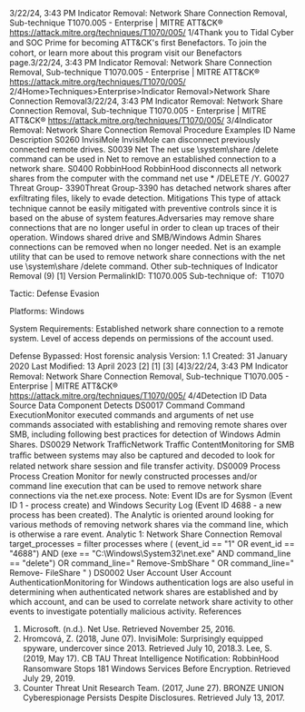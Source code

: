 3/22/24, 3:43 PM Indicator Removal: Network Share Connection Removal, Sub-technique T1070.005 - Enterprise | MITRE ATT&CK®
https://attack.mitre.org/techniques/T1070/005/ 1/4Thank you to Tidal Cyber and SOC Prime for becoming ATT&CK's ﬁrst Benefactors. To join the cohort, or learn more about this program visit our
Benefactors page.3/22/24, 3:43 PM Indicator Removal: Network Share Connection Removal, Sub-technique T1070.005 - Enterprise | MITRE ATT&CK®
https://attack.mitre.org/techniques/T1070/005/ 2/4Home>Techniques>Enterprise>Indicator Removal>Network Share Connection Removal3/22/24, 3:43 PM Indicator Removal: Network Share Connection Removal, Sub-technique T1070.005 - Enterprise | MITRE ATT&CK®
https://attack.mitre.org/techniques/T1070/005/ 3/4Indicator Removal: Network Share Connection Removal
Procedure Examples
ID Name Description
S0260 InvisiMole InvisiMole can disconnect previously connected remote drives.
S0039 Net The net use \system\share /delete command can be used in Net to remove an established
connection to a network share.
S0400 RobbinHood RobbinHood disconnects all network shares from the computer with the command net use \* /DELETE
/Y.
G0027 Threat Group-
3390Threat Group-3390 has detached network shares after exﬁltrating ﬁles, likely to evade detection.
Mitigations
This type of attack technique cannot be easily mitigated with preventive controls since it is based on the abuse of system features.Adversaries may remove share connections that are no longer useful in order to clean up traces of their operation. Windows shared drive and
SMB/Windows Admin Shares connections can be removed when no longer needed. Net is an example utility that can be used to remove
network share connections with the net use \system\share /delete command. Other sub-techniques of Indicator Removal (9)
[1]
Version PermalinkID: T1070.005
Sub-technique of:  T1070

Tactic: Defense Evasion

Platforms: Windows

System Requirements: Established network share connection to a remote system. Level of access depends on permissions of the
account used.

Defense Bypassed: Host forensic analysis
Version: 1.1
Created: 31 January 2020
Last Modiﬁed: 13 April 2023
[2]
[1]
[3]
[4]3/22/24, 3:43 PM Indicator Removal: Network Share Connection Removal, Sub-technique T1070.005 - Enterprise | MITRE ATT&CK®
https://attack.mitre.org/techniques/T1070/005/ 4/4Detection
ID Data Source Data Component Detects
DS0017 Command Command
ExecutionMonitor executed commands and arguments of net use commands associated with
establishing and removing remote shares over SMB, including following best practices
for detection of Windows Admin Shares.
DS0029 Network TraﬃcNetwork Traﬃc
ContentMonitoring for SMB traﬃc between systems may also be captured and decoded to
look for related network share session and ﬁle transfer activity.
DS0009 Process Process Creation Monitor for newly constructed processes and/or command line execution that can be
used to remove network share connections via the net.exe process.
Note: Event IDs are for Sysmon (Event ID 1 - process create) and Windows Security
Log (Event ID 4688 - a new process has been created). The Analytic is oriented around
looking for various methods of removing network shares via the command line, which
is otherwise a rare event.
Analytic 1: Network Share Connection Removal
target\_processes = filter processes where ( (event\_id == "1" OR event\_id
== "4688") AND (exe == "C:\Windows\System32\net.exe" AND command\_line ==
"delete") OR command\_line=" Remove-SmbShare " OR command\_line=" Remove-
FileShare " )
DS0002 User Account User Account
AuthenticationMonitoring for Windows authentication logs are also useful in determining when
authenticated network shares are established and by which account, and can be used
to correlate network share activity to other events to investigate potentially malicious
activity.
References
1. Microsoft. (n.d.). Net Use. Retrieved November 25, 2016.
2. Hromcová, Z. (2018, June 07). InvisiMole: Surprisingly
equipped spyware, undercover since 2013. Retrieved July 10,
2018.3. Lee, S. (2019, May 17). CB TAU Threat Intelligence
Notiﬁcation: RobbinHood Ransomware Stops 181 Windows
Services Before Encryption. Retrieved July 29, 2019.
4. Counter Threat Unit Research Team. (2017, June 27). BRONZE
UNION Cyberespionage Persists Despite Disclosures.
Retrieved July 13, 2017.